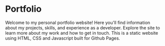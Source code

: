 # Portfolio

Welcome to my personal portfolio website! Here you'll find information about my projects, skills, and experience as a developer. Explore the site to learn more about my work and how to get in touch. This is a static website using HTML, CSS and Javascript built for Github Pages.
